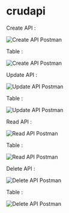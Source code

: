 # crudapi

Create API : 

![Create API Postman](https://github.com/vigneshpdt/crudapi/blob/main/screenshots/createAPI.png)

Table : 

![Create API Postman](https://github.com/vigneshpdt/crudapi/blob/main/screenshots/createAPI-table.png)

Update API : 

![Update API Postman](https://github.com/vigneshpdt/crudapi/blob/main/screenshots/updateAPI.png)

Table :

![Update API Postman](https://github.com/vigneshpdt/crudapi/blob/main/screenshots/updateAPI-table.png)

Read API : 

![Read API Postman](https://github.com/vigneshpdt/crudapi/blob/main/screenshots/readAPI.png)

Table :

![Read API Postman](https://github.com/vigneshpdt/crudapi/blob/main/screenshots/readAPI-table.png)

Delete API : 

![Delete API Postman](https://github.com/vigneshpdt/crudapi/blob/main/screenshots/deleteAPI.png)

Table :

![Delete API Postman](https://github.com/vigneshpdt/crudapi/blob/main/screenshots/deleteAPI-table.png)
